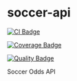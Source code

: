 # soccer-api

[![CI Badge](https://github.com/S1M0N38/soccer-api/workflows/CI/badge.svg)](https://github.com/S1M0N38/soccer-api/actions)

[![Coverage Badge](https://api.codacy.com/project/badge/Coverage/5bad465c97414d86ba0931c40f0a2c95)](https://www.codacy.com/manual/S1M0N38/soccer-api?utm_source=github.com&amp;utm_medium=referral&amp;utm_content=S1M0N38/soccer-api&amp;utm_campaign=Badge_Coverage)

[![Quality Badge](https://api.codacy.com/project/badge/Grade/5bad465c97414d86ba0931c40f0a2c95)](https://www.codacy.com/manual/S1M0N38/soccer-api?utm_source=github.com&amp;utm_medium=referral&amp;utm_content=S1M0N38/soccer-api&amp;utm_campaign=Badge_Grade)

Soccer Odds API
